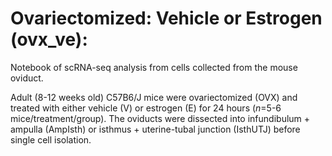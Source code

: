 # Ovariectomized: Vehicle or Estrogen (ovx_ve):

Notebook of scRNA-seq analysis from cells collected from the mouse oviduct.

Adult (8-12 weeks old) C57B6/J mice were ovariectomized (OVX) and treated with either vehicle (V) or estrogen (E) for 24 hours (*n*=5-6 mice/treatment/group). The oviducts were dissected into infundibulum + ampulla (AmpIsth) or isthmus + uterine-tubal junction (IsthUTJ) before single cell isolation.

